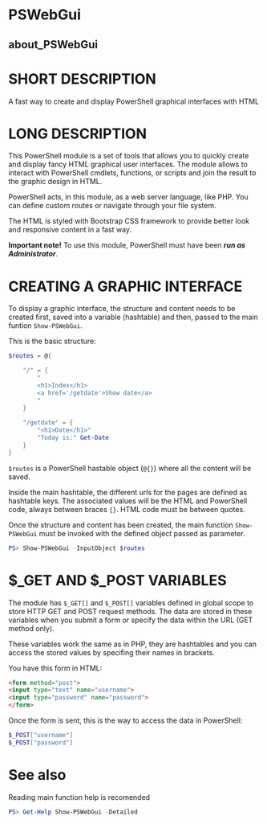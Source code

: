 ﻿# PSWebGui
## about_PSWebGui


# SHORT DESCRIPTION
A fast way to create and display PowerShell graphical interfaces with HTML


# LONG DESCRIPTION
This PowerShell module is a set of tools that allows you to quickly create and display fancy HTML graphical user interfaces. The module allows to interact with PowerShell cmdlets, functions, or scripts and join the result to the graphic design in HTML.

PowerShell acts, in this module, as a web server language, like PHP. You can define custom routes or navigate through your file system.

The HTML is styled with Bootstrap CSS framework to provide better look and responsive content in a fast way.

**Important note!** To use this module, PowerShell must have been **_run as Administrator_**.

# CREATING A GRAPHIC INTERFACE
To display a graphic interface, the structure and content needs to be created first, saved into a variable (hashtable) and then, passed to the main funtion `Show-PSWebGui`.

This is the basic structure:
```powershell
$routes = @{

	"/" = {
		"
		<h1>Index</h1>
		<a href='/getdate'>Show date</a>
		"
	}
	
	"/getdate" = {
		"<h1>Date</h1>"
		"Today is:" Get-Date
	}
}
```

```$routes``` is a PowerShell hastable object (```@{}```) where all the content will be saved.

Inside the main hashtable, the different urls for the pages are defined as hashtable keys. The associated values ​​will be the HTML and PowerShell code, always between braces ```{}```.
HTML code must be between quotes.

Once the structure and content has been created, the main function ```Show-PSWebGui``` must be invoked with the defined object passed as parameter.
```powershell
PS> Show-PSWebGui -InputObject $routes
```

# $_GET AND $_POST VARIABLES
The module has ```$_GET[]``` and ```$_POST[]``` variables defined in global scope to store HTTP GET and POST request methods. The data are stored in these variables when you submit a form or specify the data within the URL (GET method only).

These variables work the same as in PHP, they are hashtables and you can access the stored values by specifing their names in brackets.

You have this form in HTML:
```html
<form method="post">
<input type="text" name="username">
<input type="password" name="password">
</form>
```

Once the form is sent, this is the way to access the data in PowerShell:
```powershell
$_POST["username"]
$_POST["password"]
```

# See also
Reading main function help is recomended
```powershell
PS> Get-Help Show-PSWebGui -Detailed
```